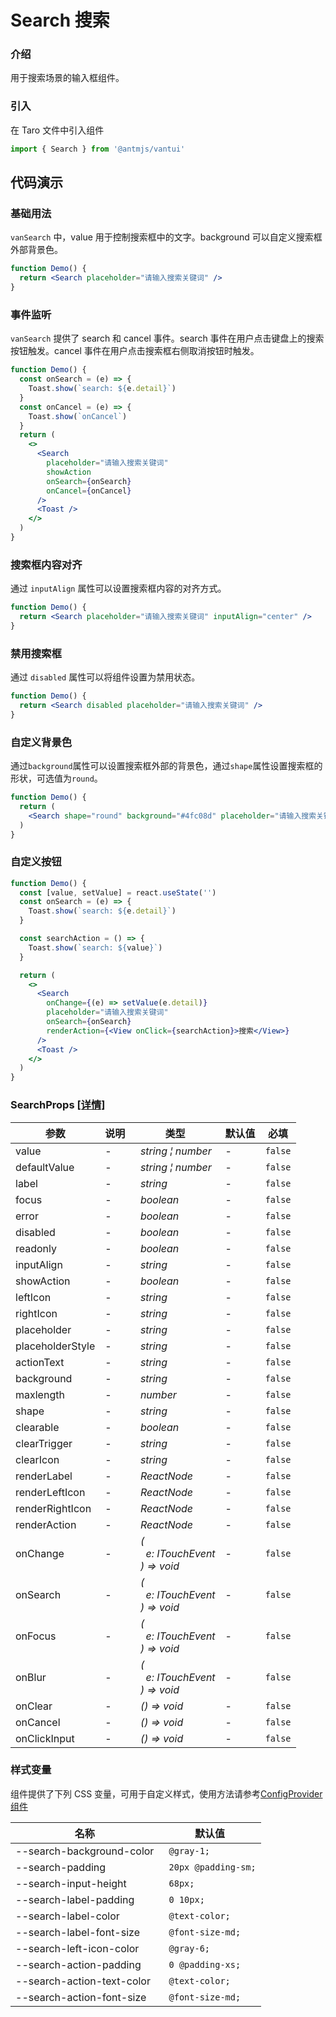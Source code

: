 # Search 搜索

### 介绍

用于搜索场景的输入框组件。

### 引入

在 Taro 文件中引入组件

```js
import { Search } from '@antmjs/vantui'
```

## 代码演示

### 基础用法

`vanSearch` 中，value 用于控制搜索框中的文字。background 可以自定义搜索框外部背景色。

```jsx
function Demo() {
  return <Search placeholder="请输入搜索关键词" />
}
```

### 事件监听

`vanSearch` 提供了 search 和 cancel 事件。search 事件在用户点击键盘上的搜索按钮触发。cancel 事件在用户点击搜索框右侧取消按钮时触发。

```jsx
function Demo() {
  const onSearch = (e) => {
    Toast.show(`search: ${e.detail}`)
  }
  const onCancel = (e) => {
    Toast.show(`onCancel`)
  }
  return (
    <>
      <Search
        placeholder="请输入搜索关键词"
        showAction
        onSearch={onSearch}
        onCancel={onCancel}
      />
      <Toast />
    </>
  )
}
```

### 搜索框内容对齐

通过 `inputAlign` 属性可以设置搜索框内容的对齐方式。

```jsx
function Demo() {
  return <Search placeholder="请输入搜索关键词" inputAlign="center" />
}
```

### 禁用搜索框

通过 `disabled` 属性可以将组件设置为禁用状态。

```jsx
function Demo() {
  return <Search disabled placeholder="请输入搜索关键词" />
}
```

### 自定义背景色

通过`background`属性可以设置搜索框外部的背景色，通过`shape`属性设置搜索框的形状，可选值为`round`。

```jsx
function Demo() {
  return (
    <Search shape="round" background="#4fc08d" placeholder="请输入搜索关键词" />
  )
}
```

### 自定义按钮

```jsx
function Demo() {
  const [value, setValue] = react.useState('')
  const onSearch = (e) => {
    Toast.show(`search: ${e.detail}`)
  }

  const searchAction = () => {
    Toast.show(`search: ${value}`)
  }

  return (
    <>
      <Search
        onChange={(e) => setValue(e.detail)}
        placeholder="请输入搜索关键词"
        onSearch={onSearch}
        renderAction={<View onClick={searchAction}>搜索</View>}
      />
      <Toast />
    </>
  )
}
```

### SearchProps [[详情]](https://github.com/AntmJS/vantui/tree/main/packages/vantui/types/search.d.ts)

| 参数             | 说明 | 类型                                                                                                     | 默认值 | 必填    |
| ---------------- | ---- | -------------------------------------------------------------------------------------------------------- | ------ | ------- |
| value            | -    | _&nbsp;&nbsp;string&nbsp;&brvbar;&nbsp;number<br/>_                                                      | -      | `false` |
| defaultValue     | -    | _&nbsp;&nbsp;string&nbsp;&brvbar;&nbsp;number<br/>_                                                      | -      | `false` |
| label            | -    | _&nbsp;&nbsp;string<br/>_                                                                                | -      | `false` |
| focus            | -    | _&nbsp;&nbsp;boolean<br/>_                                                                               | -      | `false` |
| error            | -    | _&nbsp;&nbsp;boolean<br/>_                                                                               | -      | `false` |
| disabled         | -    | _&nbsp;&nbsp;boolean<br/>_                                                                               | -      | `false` |
| readonly         | -    | _&nbsp;&nbsp;boolean<br/>_                                                                               | -      | `false` |
| inputAlign       | -    | _&nbsp;&nbsp;string<br/>_                                                                                | -      | `false` |
| showAction       | -    | _&nbsp;&nbsp;boolean<br/>_                                                                               | -      | `false` |
| leftIcon         | -    | _&nbsp;&nbsp;string<br/>_                                                                                | -      | `false` |
| rightIcon        | -    | _&nbsp;&nbsp;string<br/>_                                                                                | -      | `false` |
| placeholder      | -    | _&nbsp;&nbsp;string<br/>_                                                                                | -      | `false` |
| placeholderStyle | -    | _&nbsp;&nbsp;string<br/>_                                                                                | -      | `false` |
| actionText       | -    | _&nbsp;&nbsp;string<br/>_                                                                                | -      | `false` |
| background       | -    | _&nbsp;&nbsp;string<br/>_                                                                                | -      | `false` |
| maxlength        | -    | _&nbsp;&nbsp;number<br/>_                                                                                | -      | `false` |
| shape            | -    | _&nbsp;&nbsp;string<br/>_                                                                                | -      | `false` |
| clearable        | -    | _&nbsp;&nbsp;boolean<br/>_                                                                               | -      | `false` |
| clearTrigger     | -    | _&nbsp;&nbsp;string<br/>_                                                                                | -      | `false` |
| clearIcon        | -    | _&nbsp;&nbsp;string<br/>_                                                                                | -      | `false` |
| renderLabel      | -    | _&nbsp;&nbsp;ReactNode<br/>_                                                                             | -      | `false` |
| renderLeftIcon   | -    | _&nbsp;&nbsp;ReactNode<br/>_                                                                             | -      | `false` |
| renderRightIcon  | -    | _&nbsp;&nbsp;ReactNode<br/>_                                                                             | -      | `false` |
| renderAction     | -    | _&nbsp;&nbsp;ReactNode<br/>_                                                                             | -      | `false` |
| onChange         | -    | _&nbsp;&nbsp;(<br/>&nbsp;&nbsp;&nbsp;&nbsp;e:&nbsp;ITouchEvent<br/>&nbsp;&nbsp;)&nbsp;=>&nbsp;void<br/>_ | -      | `false` |
| onSearch         | -    | _&nbsp;&nbsp;(<br/>&nbsp;&nbsp;&nbsp;&nbsp;e:&nbsp;ITouchEvent<br/>&nbsp;&nbsp;)&nbsp;=>&nbsp;void<br/>_ | -      | `false` |
| onFocus          | -    | _&nbsp;&nbsp;(<br/>&nbsp;&nbsp;&nbsp;&nbsp;e:&nbsp;ITouchEvent<br/>&nbsp;&nbsp;)&nbsp;=>&nbsp;void<br/>_ | -      | `false` |
| onBlur           | -    | _&nbsp;&nbsp;(<br/>&nbsp;&nbsp;&nbsp;&nbsp;e:&nbsp;ITouchEvent<br/>&nbsp;&nbsp;)&nbsp;=>&nbsp;void<br/>_ | -      | `false` |
| onClear          | -    | _&nbsp;&nbsp;()&nbsp;=>&nbsp;void<br/>_                                                                  | -      | `false` |
| onCancel         | -    | _&nbsp;&nbsp;()&nbsp;=>&nbsp;void<br/>_                                                                  | -      | `false` |
| onClickInput     | -    | _&nbsp;&nbsp;()&nbsp;=>&nbsp;void<br/>_                                                                  | -      | `false` |

### 样式变量

组件提供了下列 CSS 变量，可用于自定义样式，使用方法请参考[ConfigProvider 组件](https://antmjs.github.io/vantui/#/config-provider)

| 名称                       | 默认值               |
| -------------------------- | -------------------- |
| --search-background-color  | ` @gray-1;`          |
| --search-padding           | ` 20px @padding-sm;` |
| --search-input-height      | ` 68px;`             |
| --search-label-padding     | ` 0 10px;`           |
| --search-label-color       | ` @text-color;`      |
| --search-label-font-size   | ` @font-size-md;`    |
| --search-left-icon-color   | ` @gray-6;`          |
| --search-action-padding    | ` 0 @padding-xs;`    |
| --search-action-text-color | ` @text-color;`      |
| --search-action-font-size  | ` @font-size-md;`    |
